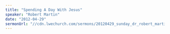 ```yaml
---
title: "Spending A Day With Jesus"
speaker: "Robert Martin"
date: "2012-04-29"
sermonUrl: "//cdn.lwechurch.com/sermons/20120429_sunday_dr_robert_martin_spending_a_day_with_jesus.mp3"
---
```

